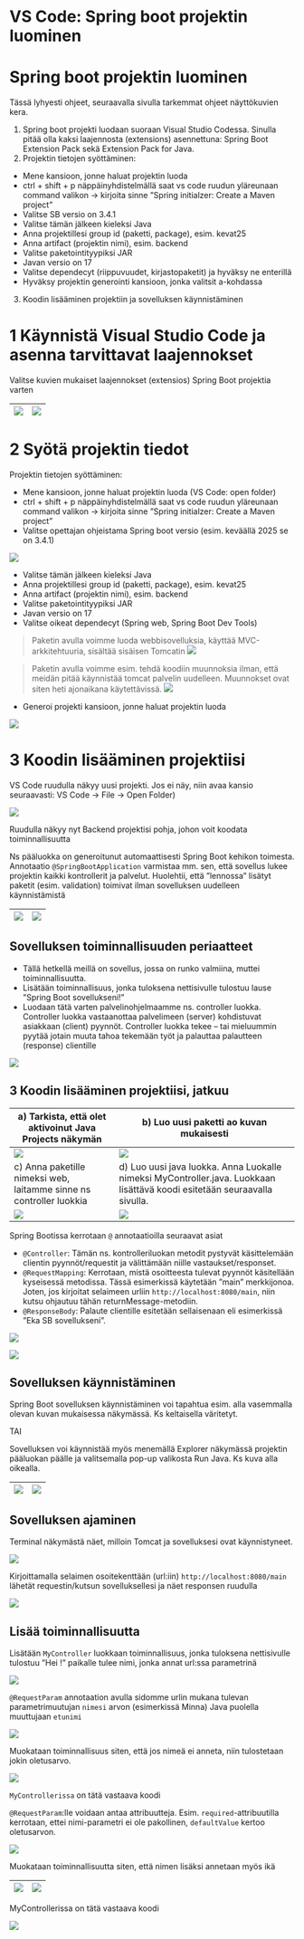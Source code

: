 <!-- Slide number: 1 -->
# VS Code: Spring boot projektin luominen

<!-- Slide number: 2 -->
# Spring boot projektin luominen

Tässä lyhyesti ohjeet, seuraavalla sivulla tarkemmat ohjeet näyttökuvien kera.

1. Spring boot projekti luodaan suoraan Visual Studio Codessa. Sinulla pitää olla kaksi laajennosta (extensions) asennettuna: Spring Boot Extension Pack sekä Extension Pack for Java.
2. Projektin tietojen syöttäminen:
  - Mene kansioon, jonne haluat projektin luoda
  - ctrl + shift + p näppäinyhdistelmällä saat vs code ruudun yläreunaan command valikon -> kirjoita sinne ”Spring initialzer: Create a Maven project”
  - Valitse SB versio on 3.4.1
  - Valitse tämän jälkeen kieleksi Java
  - Anna projektillesi group id (paketti, package), esim. kevat25
  - Anna artifact (projektin nimi), esim. backend
  - Valitse paketointityypiksi JAR
  - Javan versio on 17
  - Valitse dependecyt (riippuvuudet, kirjastopaketit) ja hyväksy ne enterillä
  - Hyväksy projektin generointi kansioon, jonka valitsit a-kohdassa

3. Koodin lisääminen projektiin ja sovelluksen käynnistäminen

<!-- Slide number: 3 -->
# 1 Käynnistä Visual Studio Code ja asenna tarvittavat laajennokset

Valitse kuvien mukaiset laajennokset (extensios) Spring Boot projektia varten

|![](../imgs/1hello_world_12.png)|![](../imgs/1hello_world_13.png)|
|--|--|

<!-- Slide number: 4 -->
# 2 Syötä projektin tiedot

Projektin tietojen syöttäminen:

- Mene kansioon, jonne haluat projektin luoda (VS Code: open folder)
- ctrl + shift + p näppäinyhdistelmällä saat vs code ruudun yläreunaan command valikon -> kirjoita sinne ”Spring initialzer: Create a Maven project”
- Valitse opettajan ohjeistama Spring boot versio (esim. keväällä 2025 se on 3.4.1)

![](../imgs/1hello_world_14.png)

- Valitse tämän jälkeen kieleksi Java
- Anna projektillesi group id (paketti, package), esim. kevat25
- Anna artifact (projektin nimi), esim. backend
- Valitse paketointityypiksi JAR
- Javan versio on 17
- Valitse oikeat dependecyt (Spring web, Spring Boot Dev Tools)

> Paketin avulla voimme luoda webbisovelluksia, käyttää MVC-arkkitehtuuria, sisältää sisäisen Tomcatin
> ![](../imgs/1hello_world_15.png)

> Paketin avulla voimme esim. tehdä koodiin muunnoksia ilman, että meidän pitää käynnistää tomcat palvelin uudelleen. Muunnokset ovat siten heti ajonaikana  käytettävissä.
> ![](../imgs/1hello_world_16.png)

- Generoi projekti kansioon, jonne haluat projektin luoda

![](../imgs/1hello_world_17.png)

<!-- Slide number: 7 -->
# 3 Koodin lisääminen projektiisi

VS Code ruudulla näkyy uusi projekti. Jos ei näy, niin avaa kansio seuraavasti: VS Code -> File -> Open Folder)

![](../imgs/1hello_world_18.png)

Ruudulla näkyy nyt Backend projektisi pohja, johon voit koodata toiminnallisuutta

Ns pääluokka on generoitunut automaattisesti Spring Boot kehikon toimesta. Annotaatio `@SpringBootApplication` varmistaa mm. sen, että sovellus lukee projektin kaikki kontrollerit ja palvelut. Huolehtii, että ”lennossa” lisätyt paketit (esim. validation) toimivat ilman sovelluksen uudelleen käynnistämistä

|![](../imgs/1hello_world_19.png)|![](../imgs/1hello_world_20.png)|
|--|--|

<!-- Slide number: 9 -->
## Sovelluksen toiminnallisuuden periaatteet

- Tällä hetkellä meillä on sovellus, jossa on runko valmiina, muttei toiminnallisuutta.
- Lisätään toiminnallisuus, jonka tuloksena nettisivulle tulostuu lause ”Spring Boot sovellukseni!”
- Luodaan tätä varten palvelinohjelmaamme ns. controller luokka. Controller luokka vastaanottaa palvelimeen (server) kohdistuvat asiakkaan (client) pyynnöt. Controller luokka tekee – tai mieluummin pyytää jotain muuta tahoa tekemään työt ja palauttaa palautteen (response) clientille

![](../imgs/1hello_world_21.png)

<!-- Slide number: 10 -->
## 3 Koodin lisääminen projektiisi, jatkuu

|a) Tarkista, että olet aktivoinut Java Projects näkymän|b) Luo uusi paketti ao kuvan mukaisesti |
|-|-|
|![](../imgs/1hello_world_22.png)|![](../imgs/1hello_world_23.png)|
|c) Anna paketille nimeksi web, laitamme sinne ns controller luokkia|d) Luo uusi java luokka. Anna Luokalle nimeksi MyController.java. Luokkaan lisättävä koodi esitetään seuraavalla sivulla.|
|![](../imgs/1hello_world_24b.png) |![](../imgs/1hello_world_24.png) |

Spring Bootissa kerrotaan `@` annotaatioilla seuraavat asiat

- `@Controller`: Tämän ns. kontrolleriluokan metodit pystyvät käsittelemään clientin pyynnöt/requestit ja välittämään niille vastaukset/responset.
- `@RequestMapping`: Kerrotaan, mistä osoitteesta tulevat pyynnöt käsitellään kyseisessä metodissa. Tässä esimerkissä käytetään ”main” merkkijonoa. Joten, jos kirjoitat selaimeen urliin `http://localhost:8080/main`, niin kutsu ohjautuu tähän returnMessage-metodiin.
- `@ResponseBody`: Palaute clientille esitetään sellaisenaan eli esimerkissä ”Eka SB sovellukseni”.

![](../imgs/1hello_world_25.png)

![](../imgs/1hello_world_26.png)

## Sovelluksen käynnistäminen

Spring Boot sovelluksen käynnistäminen voi tapahtua esim. alla vasemmalla olevan kuvan mukaisessa näkymässä. Ks keltaisella väritetyt.

TAI

Sovelluksen voi käynnistää myös menemällä Explorer näkymässä projektin pääluokan päälle ja valitsemalla pop-up valikosta Run Java. Ks kuva alla oikealla.

|![](../imgs/1hello_world_27.png)|![](../imgs/1hello_world_28.png)|
|-|-|

<!-- Slide number: 15 -->
## Sovelluksen ajaminen

Terminal näkymästä näet, milloin Tomcat ja sovelluksesi ovat käynnistyneet.

![](../imgs/1hello_world_29.png)

Kirjoittamalla selaimen osoitekenttään (url:iin) `http://localhost:8080/main` lähetät requestin/kutsun sovelluksellesi ja näet responsen ruudulla

![](../imgs/1hello_world_30.png)


## Lisää toiminnallisuutta

Lisätään `MyController` luokkaan toiminnallisuus, jonka tuloksena nettisivulle tulostuu ”Hei <nimi>!”
<nimi> paikalle tulee nimi, jonka annat url:ssa parametrinä

![](../imgs/1hello_world_31.png)

`@RequestParam` annotaation avulla sidomme urlin mukana tulevan parametrimuutujan `nimesi` arvon (esimerkissä Minna) Java puolella muuttujaan `etunimi`

![](../imgs/1hello_world_32.png)

Muokataan toiminnallisuus siten, että jos nimeä
ei anneta, niin tulostetaan jokin oletusarvo.

![](../imgs/1hello_world_33.png)

`MyControllerissa` on tätä vastaava koodi

`@RequestParam`:lle voidaan antaa attribuutteja. Esim. `required`-attribuutilla kerrotaan, ettei nimi-parametri ei ole pakollinen, `defaultValue` kertoo oletusarvon.

![](../imgs/1hello_world_34.png)

Muokataan toiminnallisuutta siten, että nimen lisäksi annetaan myös ikä

|![](../imgs/1hello_world_35.png)|![](../imgs/1hello_world_36.png)|
|-|-|

MyControllerissa on tätä vastaava koodi

![](../imgs/1hello_world_37.png)
